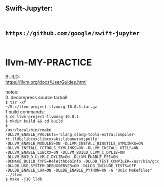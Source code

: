 
<h2>Swift-Jupyter:<h2><br/>
<code>https://github.com/google/swift-jupyter</code></br>
<br/>


# llvm-MY-PRACTICE
BUILD:<br/>
https://llvm.org/docs/UserGuides.html<br/>

notes:<br/>
0. decompress source tarball:<br/>
<code>$ tar -xf ~/Src/llvm-project-llvmorg-10.0.1.tar.gz</code>
<br/>
1.build commands:<br/>
<code>$ cd llvm-project-llvmorg-10.0.1</code><br/>
<code>$ mkdir build && cd build</code><br/>
<code>$ /usr/local/bin/cmake -DLLVM_ENABLE_PROJECTS='clang;clang-tools-extra;compiler-rt;lldb;libcxx;libcxxabi;libunwind;polly' -DLLVM_ENABLE_MODULES=ON -DLLVM_INSTALL_BINUTILS_SYMLINKS=ON -DLLVM_INSTALL_CCTOOLS_SYMLINKS=ON -DLLVM_INSTALL_UTILS=ON -DLLVM_ENABLE_LIBCXX=ON -DLLVM_BUILD_LLVM_C_DYLIB=ON -DLLVM_BUILD_LLVM_C_DYLIB=ON -DLLVM_ENABLE_FFI=ON -DCMAKE_BUILD_TYPE=RelWithDebInfo -DLLDB_TEST_COMPILER=/usr/bin/gcc -DLLDB_USE_SYSTEM_DEBUGSERVER=ON -DLLDB_INCLUDE_TESTS=OFF -DLLDB_ENABLE_LUA=ON -DLLDB_ENABLE_PYTHON=ON -G "Unix Makefiles" ../llvm</code><br/>
<code>$ make -j10 lldb</code><br/>
